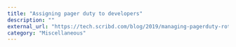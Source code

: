 ```yaml
---
title: "Assigning pager duty to developers"
description: ""
external_url: "https://tech.scribd.com/blog/2019/managing-pagerduty-rotations.html"
category: "Miscellaneous"
---
```

